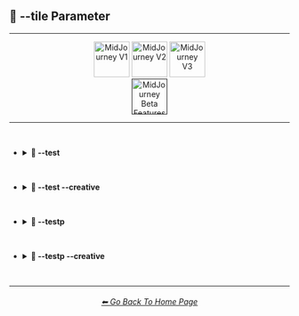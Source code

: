 <h2>🔲 --tile Parameter</h2>

<hr><!--------------->

<div align="center">

[<img src="https://github.com/willwulfken/MidJourney-Styles-and-Keywords-Reference/blob/main/Images/Repo_Parts/Buttons/version_button/button_version_MJV1_inactive.png?raw=true" alt="MidJourney V1" height="64" />](https://github.com/willwulfken/MidJourney-Styles-and-Keywords-Reference/blob/main/Pages/MJ_V1/Comparison_Pages/Tile_Parameter.md)
[<img src="https://github.com/willwulfken/MidJourney-Styles-and-Keywords-Reference/blob/main/Images/Repo_Parts/Buttons/version_button/button_version_MJV2_inactive.png?raw=true" alt="MidJourney V2" height="64" />](https://github.com/willwulfken/MidJourney-Styles-and-Keywords-Reference/blob/main/Pages/MJ_V2/Comparison_Pages/Tile_Parameter.md)
[<img src="https://github.com/willwulfken/MidJourney-Styles-and-Keywords-Reference/blob/main/Images/Repo_Parts/Buttons/version_button/button_version_MJV3_inactive.png?raw=true" alt="MidJourney V3" height="64" />](https://github.com/willwulfken/MidJourney-Styles-and-Keywords-Reference/blob/main/Pages/MJ_V3/Comparison_Pages/Parameters/Tile_Parameter.md)
<br>
[<img src="https://github.com/willwulfken/MidJourney-Styles-and-Keywords-Reference/blob/main/Images/Repo_Parts/Buttons/version_button//Midjourney_Beta_Features/button_version_midjourney_beta_features_active.png?raw=true" alt="MidJourney Beta Features" height="64" />]()

</div>

<hr>
<br>


- <details><summary><b>🧩 --test</summary></b><p><div align="center">

    <table>
        <tr align=center valign=middle>
            <th></th>
            <th>Without --tile</th>
            <th>With --tile</th>
            <th>Tiled 3x3 Grid</th>
        </tr>
        <tr align=center valign=middle>
            <td>Sphere</td>
            <td>
                <img src="https://github.com/willwulfken/MidJourney-Styles-and-Keywords-Reference/blob/main/Images/Midjourney_Beta_Features/test/Comparison_Pages/Tile_Parameter/Control_Images/Sphere_(2).png?raw=true" width="192" />
            </td>
            <td>
                <img src="https://github.com/willwulfken/MidJourney-Styles-and-Keywords-Reference/blob/main/Images/Midjourney_Beta_Features/test/Comparison_Pages/Tile_Parameter/Images/Sphere_(2).png?raw=true" width="192" />
            </td>
            <td>
                <img src="https://github.com/willwulfken/MidJourney-Styles-and-Keywords-Reference/blob/main/Images/Midjourney_Beta_Features/test/Comparison_Pages/Tile_Parameter/Tiled_Images/Sphere_(2).png?raw=true" width="192" />
            </td>
        </tr>
        <tr align=center valign=middle>
            <td>Fullerene</td>
            <td>
                <img src="https://github.com/willwulfken/MidJourney-Styles-and-Keywords-Reference/blob/main/Images/Midjourney_Beta_Features/test/Comparison_Pages/Tile_Parameter/Control_Images/Fullerene_(2).png?raw=true" width="192" />
            </td>
            <td>
                <img src="https://github.com/willwulfken/MidJourney-Styles-and-Keywords-Reference/blob/main/Images/Midjourney_Beta_Features/test/Comparison_Pages/Tile_Parameter/Images/Fullerene_(2).png?raw=true" width="192" />
            </td>
            <td>
                <img src="https://github.com/willwulfken/MidJourney-Styles-and-Keywords-Reference/blob/main/Images/Midjourney_Beta_Features/test/Comparison_Pages/Tile_Parameter/Tiled_Images/Fullerene_(2).png?raw=true" width="192" />
            </td>
        </tr>
        <tr align=center valign=middle>
            <td>Seashell</td>
            <td>
                <img src="https://github.com/willwulfken/MidJourney-Styles-and-Keywords-Reference/blob/main/Images/Midjourney_Beta_Features/test/Comparison_Pages/Tile_Parameter/Control_Images/Seashell_(2).png?raw=true" width="192" />
            </td>
            <td>
                <img src="https://github.com/willwulfken/MidJourney-Styles-and-Keywords-Reference/blob/main/Images/Midjourney_Beta_Features/test/Comparison_Pages/Tile_Parameter/Images/Seashell_(2).png?raw=true" width="192" />
            </td>
            <td>
                <img src="https://github.com/willwulfken/MidJourney-Styles-and-Keywords-Reference/blob/main/Images/Midjourney_Beta_Features/test/Comparison_Pages/Tile_Parameter/Tiled_Images/Seashell_(2).png?raw=true" width="192" />
            </td>
        </tr>
        <tr align=center valign=middle>
            <td>Orbeez</td>
            <td>
                <img src="https://github.com/willwulfken/MidJourney-Styles-and-Keywords-Reference/blob/main/Images/Midjourney_Beta_Features/test/Comparison_Pages/Tile_Parameter/Control_Images/Orbeez_(2).png?raw=true" width="192" />
            </td>
            <td>
                <img src="https://github.com/willwulfken/MidJourney-Styles-and-Keywords-Reference/blob/main/Images/Midjourney_Beta_Features/test/Comparison_Pages/Tile_Parameter/Images/Orbeez_(2).png?raw=true" width="192" />
            </td>
            <td>
                <img src="https://github.com/willwulfken/MidJourney-Styles-and-Keywords-Reference/blob/main/Images/Midjourney_Beta_Features/test/Comparison_Pages/Tile_Parameter/Tiled_Images/Orbeez_(2).png?raw=true" width="192" />
            </td>
        </tr>
        <tr align=center valign=middle>
            <td>Supernova</td>
            <td>
                <img src="https://github.com/willwulfken/MidJourney-Styles-and-Keywords-Reference/blob/main/Images/Midjourney_Beta_Features/test/Comparison_Pages/Tile_Parameter/Control_Images/Supernova_(2).png?raw=true" width="192" />
            </td>
            <td>
                <img src="https://github.com/willwulfken/MidJourney-Styles-and-Keywords-Reference/blob/main/Images/Midjourney_Beta_Features/test/Comparison_Pages/Tile_Parameter/Images/Supernova_(2).png?raw=true" width="192" />
            </td>
            <td>
                <img src="https://github.com/willwulfken/MidJourney-Styles-and-Keywords-Reference/blob/main/Images/Midjourney_Beta_Features/test/Comparison_Pages/Tile_Parameter/Tiled_Images/Supernova_(2).png?raw=true" width="192" />
            </td>
        </tr>
        <tr align=center valign=middle>
            <td>Deep Dream</td>
            <td>
                <img src="https://github.com/willwulfken/MidJourney-Styles-and-Keywords-Reference/blob/main/Images/Midjourney_Beta_Features/test/Comparison_Pages/Tile_Parameter/Control_Images/Deep_Dream_(2).png?raw=true" width="192" />
            </td>
            <td>
                <img src="https://github.com/willwulfken/MidJourney-Styles-and-Keywords-Reference/blob/main/Images/Midjourney_Beta_Features/test/Comparison_Pages/Tile_Parameter/Images/Deep_Dream_(2).png?raw=true" width="192" />
            </td>
            <td>
                <img src="https://github.com/willwulfken/MidJourney-Styles-and-Keywords-Reference/blob/main/Images/Midjourney_Beta_Features/test/Comparison_Pages/Tile_Parameter/Tiled_Images/Deep_Dream_(2).png?raw=true" width="192" />
            </td>
        </tr>
        <tr align=center valign=middle>
            <td>Carved Lacquer</td>
            <td>
                <img src="https://github.com/willwulfken/MidJourney-Styles-and-Keywords-Reference/blob/main/Images/Midjourney_Beta_Features/test/Comparison_Pages/Tile_Parameter/Control_Images/Carved_Lacquer_(2).png?raw=true" width="192" />
            </td>
            <td>
                <img src="https://github.com/willwulfken/MidJourney-Styles-and-Keywords-Reference/blob/main/Images/Midjourney_Beta_Features/test/Comparison_Pages/Tile_Parameter/Images/Carved_Lacquer_(2).png?raw=true" width="192" />
            </td>
            <td>
                <img src="https://github.com/willwulfken/MidJourney-Styles-and-Keywords-Reference/blob/main/Images/Midjourney_Beta_Features/test/Comparison_Pages/Tile_Parameter/Tiled_Images/Carved_Lacquer_(2).png?raw=true" width="192" />
            </td>
        </tr>
        <tr align=center valign=middle>
            <td>Marker Art</td>
            <td>
                <img src="https://github.com/willwulfken/MidJourney-Styles-and-Keywords-Reference/blob/main/Images/Midjourney_Beta_Features/test/Comparison_Pages/Tile_Parameter/Control_Images/Marker_Art_(2).png?raw=true" width="192" />
            </td>
            <td>
                <img src="https://github.com/willwulfken/MidJourney-Styles-and-Keywords-Reference/blob/main/Images/Midjourney_Beta_Features/test/Comparison_Pages/Tile_Parameter/Images/Marker_Art_(2).png?raw=true" width="192" />
            </td>
            <td>
                <img src="https://github.com/willwulfken/MidJourney-Styles-and-Keywords-Reference/blob/main/Images/Midjourney_Beta_Features/test/Comparison_Pages/Tile_Parameter/Tiled_Images/Marker_Art_(2).png?raw=true" width="192" />
            </td>
        </tr>
        <tr align=center valign=middle>
            <td>Lactarius-Indigo</td>
            <td>
                <img src="https://github.com/willwulfken/MidJourney-Styles-and-Keywords-Reference/blob/main/Images/Midjourney_Beta_Features/test/Comparison_Pages/Tile_Parameter/Control_Images/Lactarius-Indigo_(2).png?raw=true" width="192" />
            </td>
            <td>
                <img src="https://github.com/willwulfken/MidJourney-Styles-and-Keywords-Reference/blob/main/Images/Midjourney_Beta_Features/test/Comparison_Pages/Tile_Parameter/Images/Lactarius-Indigo_(2).png?raw=true" width="192" />
            </td>
            <td>
                <img src="https://github.com/willwulfken/MidJourney-Styles-and-Keywords-Reference/blob/main/Images/Midjourney_Beta_Features/test/Comparison_Pages/Tile_Parameter/Tiled_Images/Lactarius-Indigo_(2).png?raw=true" width="192" />
            </td>
        </tr>
        <tr align=center valign=middle>
            <td>Liquid Crystal</td>
            <td>
                <img src="https://github.com/willwulfken/MidJourney-Styles-and-Keywords-Reference/blob/main/Images/Midjourney_Beta_Features/test/Comparison_Pages/Tile_Parameter/Control_Images/Liquid_Crystal_(2).png?raw=true" width="192" />
            </td>
            <td>
                <img src="https://github.com/willwulfken/MidJourney-Styles-and-Keywords-Reference/blob/main/Images/Midjourney_Beta_Features/test/Comparison_Pages/Tile_Parameter/Images/Liquid_Crystal_(2).png?raw=true" width="192" />
            </td>
            <td>
                <img src="https://github.com/willwulfken/MidJourney-Styles-and-Keywords-Reference/blob/main/Images/Midjourney_Beta_Features/test/Comparison_Pages/Tile_Parameter/Tiled_Images/Liquid_Crystal_(2).png?raw=true" width="192" />
            </td>
        </tr>
        <tr align=center valign=middle>
            <td>Milky Quartz</td>
            <td>
                <img src="https://github.com/willwulfken/MidJourney-Styles-and-Keywords-Reference/blob/main/Images/Midjourney_Beta_Features/test/Comparison_Pages/Tile_Parameter/Control_Images/Milky_Quartz_(2).png?raw=true" width="192" />
            </td>
            <td>
                <img src="https://github.com/willwulfken/MidJourney-Styles-and-Keywords-Reference/blob/main/Images/Midjourney_Beta_Features/test/Comparison_Pages/Tile_Parameter/Images/Milky_Quartz_(2).png?raw=true" width="192" />
            </td>
            <td>
                <img src="https://github.com/willwulfken/MidJourney-Styles-and-Keywords-Reference/blob/main/Images/Midjourney_Beta_Features/test/Comparison_Pages/Tile_Parameter/Tiled_Images/Milky_Quartz_(2).png?raw=true" width="192" />
            </td>
        </tr>
        <tr align=center valign=middle>
            <td>Glow-In-The-Dark</td>
            <td>
                <img src="https://github.com/willwulfken/MidJourney-Styles-and-Keywords-Reference/blob/main/Images/Midjourney_Beta_Features/test/Comparison_Pages/Tile_Parameter/Control_Images/Glow-In-The-Dark_(2).png?raw=true" width="192" />
            </td>
            <td>
                <img src="https://github.com/willwulfken/MidJourney-Styles-and-Keywords-Reference/blob/main/Images/Midjourney_Beta_Features/test/Comparison_Pages/Tile_Parameter/Images/Glow-In-The-Dark_(2).png?raw=true" width="192" />
            </td>
            <td>
                <img src="https://github.com/willwulfken/MidJourney-Styles-and-Keywords-Reference/blob/main/Images/Midjourney_Beta_Features/test/Comparison_Pages/Tile_Parameter/Tiled_Images/Glow-In-The-Dark_(2).png?raw=true" width="192" />
            </td>
        </tr>
        <tr align=center valign=middle>
            <td>Clouds</td>
            <td>
                <img src="https://github.com/willwulfken/MidJourney-Styles-and-Keywords-Reference/blob/main/Images/Midjourney_Beta_Features/test/Comparison_Pages/Tile_Parameter/Control_Images/Clouds_(2).png?raw=true" width="192" />
            </td>
            <td>
                <img src="https://github.com/willwulfken/MidJourney-Styles-and-Keywords-Reference/blob/main/Images/Midjourney_Beta_Features/test/Comparison_Pages/Tile_Parameter/Images/Clouds_(2).png?raw=true" width="192" />
            </td>
            <td>
                <img src="https://github.com/willwulfken/MidJourney-Styles-and-Keywords-Reference/blob/main/Images/Midjourney_Beta_Features/test/Comparison_Pages/Tile_Parameter/Tiled_Images/Clouds_(2).png?raw=true" width="192" />
            </td>
        </tr>
        <tr align=center valign=middle>
            <td>Hexagonal</td>
            <td>
                <img src="https://github.com/willwulfken/MidJourney-Styles-and-Keywords-Reference/blob/main/Images/Midjourney_Beta_Features/test/Comparison_Pages/Tile_Parameter/Control_Images/Hexagonal_(2).png?raw=true" width="192" />
            </td>
            <td>
                <img src="https://github.com/willwulfken/MidJourney-Styles-and-Keywords-Reference/blob/main/Images/Midjourney_Beta_Features/test/Comparison_Pages/Tile_Parameter/Images/Hexagonal_(2).png?raw=true" width="192" />
            </td>
            <td>
                <img src="https://github.com/willwulfken/MidJourney-Styles-and-Keywords-Reference/blob/main/Images/Midjourney_Beta_Features/test/Comparison_Pages/Tile_Parameter/Tiled_Images/Hexagonal_(2).png?raw=true" width="192" />
            </td>
        </tr>
        <tr align=center valign=middle>
            <td>CGA</td>
            <td>
                <img src="https://github.com/willwulfken/MidJourney-Styles-and-Keywords-Reference/blob/main/Images/Midjourney_Beta_Features/test/Comparison_Pages/Tile_Parameter/Control_Images/CGA_(2).png?raw=true" width="192" />
            </td>
            <td>
                <img src="https://github.com/willwulfken/MidJourney-Styles-and-Keywords-Reference/blob/main/Images/Midjourney_Beta_Features/test/Comparison_Pages/Tile_Parameter/Images/CGA_(2).png?raw=true" width="192" />
            </td>
            <td>
                <img src="https://github.com/willwulfken/MidJourney-Styles-and-Keywords-Reference/blob/main/Images/Midjourney_Beta_Features/test/Comparison_Pages/Tile_Parameter/Tiled_Images/CGA_(2).png?raw=true" width="192" />
            </td>
        </tr>
        <tr align=center valign=middle>
            <td>2-Dimensional</td>
            <td>
                <img src="https://github.com/willwulfken/MidJourney-Styles-and-Keywords-Reference/blob/main/Images/Midjourney_Beta_Features/test/Comparison_Pages/Tile_Parameter/Control_Images/2-Dimensional_(2).png?raw=true" width="192" />
            </td>
            <td>
                <img src="https://github.com/willwulfken/MidJourney-Styles-and-Keywords-Reference/blob/main/Images/Midjourney_Beta_Features/test/Comparison_Pages/Tile_Parameter/Images/2-Dimensional_(2).png?raw=true" width="192" />
            </td>
            <td>
                <img src="https://github.com/willwulfken/MidJourney-Styles-and-Keywords-Reference/blob/main/Images/Midjourney_Beta_Features/test/Comparison_Pages/Tile_Parameter/Tiled_Images/2-Dimensional_(2).png?raw=true" width="192" />
            </td>
        </tr>
        <tr align=center valign=middle>
            <td>Plasma Globe</td>
            <td>
                <img src="https://github.com/willwulfken/MidJourney-Styles-and-Keywords-Reference/blob/main/Images/Midjourney_Beta_Features/test/Comparison_Pages/Tile_Parameter/Control_Images/Plasma_Globe_(2).png?raw=true" width="192" />
            </td>
            <td>
                <img src="https://github.com/willwulfken/MidJourney-Styles-and-Keywords-Reference/blob/main/Images/Midjourney_Beta_Features/test/Comparison_Pages/Tile_Parameter/Images/Plasma_Globe_(2).png?raw=true" width="192" />
            </td>
            <td>
                <img src="https://github.com/willwulfken/MidJourney-Styles-and-Keywords-Reference/blob/main/Images/Midjourney_Beta_Features/test/Comparison_Pages/Tile_Parameter/Tiled_Images/Plasma_Globe_(2).png?raw=true" width="192" />
            </td>
        </tr>
        <tr align=center valign=middle>
            <td>Chromatic Aberration</td>
            <td>
                <img src="https://github.com/willwulfken/MidJourney-Styles-and-Keywords-Reference/blob/main/Images/Midjourney_Beta_Features/test/Comparison_Pages/Tile_Parameter/Control_Images/Chromatic_Aberration_(2).png?raw=true" width="192" />
            </td>
            <td>
                <img src="https://github.com/willwulfken/MidJourney-Styles-and-Keywords-Reference/blob/main/Images/Midjourney_Beta_Features/test/Comparison_Pages/Tile_Parameter/Images/Chromatic_Aberration_(2).png?raw=true" width="192" />
            </td>
            <td>
                <img src="https://github.com/willwulfken/MidJourney-Styles-and-Keywords-Reference/blob/main/Images/Midjourney_Beta_Features/test/Comparison_Pages/Tile_Parameter/Tiled_Images/Chromatic_Aberration_(2).png?raw=true" width="192" />
            </td>
        </tr>
    </table>

</div></p></details>


<br>


- <details><summary><b>🧩 --test --creative</summary></b><p><div align="center">

    <table>
        <tr align=center valign=middle>
            <th></th>
            <th>Without --tile</th>
            <th>With --tile</th>
            <th>Tiled 3x3 Grid</th>
        </tr>
        <tr align=center valign=middle>
            <td>Sphere</td>
            <td>
                <img src="https://github.com/willwulfken/MidJourney-Styles-and-Keywords-Reference/blob/main/Images/Midjourney_Beta_Features/test_creative/Comparison_Pages/Tile_Parameter/Control_Images/Sphere_(2).png?raw=true" width="192" />
            </td>
            <td>
                <img src="https://github.com/willwulfken/MidJourney-Styles-and-Keywords-Reference/blob/main/Images/Midjourney_Beta_Features/test_creative/Comparison_Pages/Tile_Parameter/Images/Sphere_(2).png?raw=true" width="192" />
            </td>
            <td>
                <img src="https://github.com/willwulfken/MidJourney-Styles-and-Keywords-Reference/blob/main/Images/Midjourney_Beta_Features/test_creative/Comparison_Pages/Tile_Parameter/Tiled_Images/Sphere_(2).png?raw=true" width="192" />
            </td>
        </tr>
        <tr align=center valign=middle>
            <td>Fullerene</td>
            <td>
                <img src="https://github.com/willwulfken/MidJourney-Styles-and-Keywords-Reference/blob/main/Images/Midjourney_Beta_Features/test_creative/Comparison_Pages/Tile_Parameter/Control_Images/Fullerene_(2).png?raw=true" width="192" />
            </td>
            <td>
                <img src="https://github.com/willwulfken/MidJourney-Styles-and-Keywords-Reference/blob/main/Images/Midjourney_Beta_Features/test_creative/Comparison_Pages/Tile_Parameter/Images/Fullerene_(2).png?raw=true" width="192" />
            </td>
            <td>
                <img src="https://github.com/willwulfken/MidJourney-Styles-and-Keywords-Reference/blob/main/Images/Midjourney_Beta_Features/test_creative/Comparison_Pages/Tile_Parameter/Tiled_Images/Fullerene_(2).png?raw=true" width="192" />
            </td>
        </tr>
        <tr align=center valign=middle>
            <td>Seashell</td>
            <td>
                <img src="https://github.com/willwulfken/MidJourney-Styles-and-Keywords-Reference/blob/main/Images/Midjourney_Beta_Features/test_creative/Comparison_Pages/Tile_Parameter/Control_Images/Seashell_(2).png?raw=true" width="192" />
            </td>
            <td>
                <img src="https://github.com/willwulfken/MidJourney-Styles-and-Keywords-Reference/blob/main/Images/Midjourney_Beta_Features/test_creative/Comparison_Pages/Tile_Parameter/Images/Seashell_(2).png?raw=true" width="192" />
            </td>
            <td>
                <img src="https://github.com/willwulfken/MidJourney-Styles-and-Keywords-Reference/blob/main/Images/Midjourney_Beta_Features/test_creative/Comparison_Pages/Tile_Parameter/Tiled_Images/Seashell_(2).png?raw=true" width="192" />
            </td>
        </tr>
        <tr align=center valign=middle>
            <td>Orbeez</td>
            <td>
                <img src="https://github.com/willwulfken/MidJourney-Styles-and-Keywords-Reference/blob/main/Images/Midjourney_Beta_Features/test_creative/Comparison_Pages/Tile_Parameter/Control_Images/Orbeez_(2).png?raw=true" width="192" />
            </td>
            <td>
                <img src="https://github.com/willwulfken/MidJourney-Styles-and-Keywords-Reference/blob/main/Images/Midjourney_Beta_Features/test_creative/Comparison_Pages/Tile_Parameter/Images/Orbeez_(2).png?raw=true" width="192" />
            </td>
            <td>
                <img src="https://github.com/willwulfken/MidJourney-Styles-and-Keywords-Reference/blob/main/Images/Midjourney_Beta_Features/test_creative/Comparison_Pages/Tile_Parameter/Tiled_Images/Orbeez_(2).png?raw=true" width="192" />
            </td>
        </tr>
        <tr align=center valign=middle>
            <td>Supernova</td>
            <td>
                <img src="https://github.com/willwulfken/MidJourney-Styles-and-Keywords-Reference/blob/main/Images/Midjourney_Beta_Features/test_creative/Comparison_Pages/Tile_Parameter/Control_Images/Supernova_(2).png?raw=true" width="192" />
            </td>
            <td>
                <img src="https://github.com/willwulfken/MidJourney-Styles-and-Keywords-Reference/blob/main/Images/Midjourney_Beta_Features/test_creative/Comparison_Pages/Tile_Parameter/Images/Supernova_(2).png?raw=true" width="192" />
            </td>
            <td>
                <img src="https://github.com/willwulfken/MidJourney-Styles-and-Keywords-Reference/blob/main/Images/Midjourney_Beta_Features/test_creative/Comparison_Pages/Tile_Parameter/Tiled_Images/Supernova_(2).png?raw=true" width="192" />
            </td>
        </tr>
        <tr align=center valign=middle>
            <td>Deep Dream</td>
            <td>
                <img src="https://github.com/willwulfken/MidJourney-Styles-and-Keywords-Reference/blob/main/Images/Midjourney_Beta_Features/test_creative/Comparison_Pages/Tile_Parameter/Control_Images/Deep_Dream_(2).png?raw=true" width="192" />
            </td>
            <td>
                <img src="https://github.com/willwulfken/MidJourney-Styles-and-Keywords-Reference/blob/main/Images/Midjourney_Beta_Features/test_creative/Comparison_Pages/Tile_Parameter/Images/Deep_Dream_(2).png?raw=true" width="192" />
            </td>
            <td>
                <img src="https://github.com/willwulfken/MidJourney-Styles-and-Keywords-Reference/blob/main/Images/Midjourney_Beta_Features/test_creative/Comparison_Pages/Tile_Parameter/Tiled_Images/Deep_Dream_(2).png?raw=true" width="192" />
            </td>
        </tr>
        <tr align=center valign=middle>
            <td>Carved Lacquer</td>
            <td>
                <img src="https://github.com/willwulfken/MidJourney-Styles-and-Keywords-Reference/blob/main/Images/Midjourney_Beta_Features/test_creative/Comparison_Pages/Tile_Parameter/Control_Images/Carved_Lacquer_(2).png?raw=true" width="192" />
            </td>
            <td>
                <img src="https://github.com/willwulfken/MidJourney-Styles-and-Keywords-Reference/blob/main/Images/Midjourney_Beta_Features/test_creative/Comparison_Pages/Tile_Parameter/Images/Carved_Lacquer_(2).png?raw=true" width="192" />
            </td>
            <td>
                <img src="https://github.com/willwulfken/MidJourney-Styles-and-Keywords-Reference/blob/main/Images/Midjourney_Beta_Features/test_creative/Comparison_Pages/Tile_Parameter/Tiled_Images/Carved_Lacquer_(2).png?raw=true" width="192" />
            </td>
        </tr>
        <tr align=center valign=middle>
            <td>Marker Art</td>
            <td>
                <img src="https://github.com/willwulfken/MidJourney-Styles-and-Keywords-Reference/blob/main/Images/Midjourney_Beta_Features/test_creative/Comparison_Pages/Tile_Parameter/Control_Images/Marker_Art_(2).png?raw=true" width="192" />
            </td>
            <td>
                <img src="https://github.com/willwulfken/MidJourney-Styles-and-Keywords-Reference/blob/main/Images/Midjourney_Beta_Features/test_creative/Comparison_Pages/Tile_Parameter/Images/Marker_Art_(2).png?raw=true" width="192" />
            </td>
            <td>
                <img src="https://github.com/willwulfken/MidJourney-Styles-and-Keywords-Reference/blob/main/Images/Midjourney_Beta_Features/test_creative/Comparison_Pages/Tile_Parameter/Tiled_Images/Marker_Art_(2).png?raw=true" width="192" />
            </td>
        </tr>
        <tr align=center valign=middle>
            <td>Lactarius-Indigo</td>
            <td>
                <img src="https://github.com/willwulfken/MidJourney-Styles-and-Keywords-Reference/blob/main/Images/Midjourney_Beta_Features/test_creative/Comparison_Pages/Tile_Parameter/Control_Images/Lactarius-Indigo_(2).png?raw=true" width="192" />
            </td>
            <td>
                <img src="https://github.com/willwulfken/MidJourney-Styles-and-Keywords-Reference/blob/main/Images/Midjourney_Beta_Features/test_creative/Comparison_Pages/Tile_Parameter/Images/Lactarius-Indigo_(2).png?raw=true" width="192" />
            </td>
            <td>
                <img src="https://github.com/willwulfken/MidJourney-Styles-and-Keywords-Reference/blob/main/Images/Midjourney_Beta_Features/test_creative/Comparison_Pages/Tile_Parameter/Tiled_Images/Lactarius-Indigo_(2).png?raw=true" width="192" />
            </td>
        </tr>
        <tr align=center valign=middle>
            <td>Liquid Crystal</td>
            <td>
                <img src="https://github.com/willwulfken/MidJourney-Styles-and-Keywords-Reference/blob/main/Images/Midjourney_Beta_Features/test_creative/Comparison_Pages/Tile_Parameter/Control_Images/Liquid_Crystal_(2).png?raw=true" width="192" />
            </td>
            <td>
                <img src="https://github.com/willwulfken/MidJourney-Styles-and-Keywords-Reference/blob/main/Images/Midjourney_Beta_Features/test_creative/Comparison_Pages/Tile_Parameter/Images/Liquid_Crystal_(2).png?raw=true" width="192" />
            </td>
            <td>
                <img src="https://github.com/willwulfken/MidJourney-Styles-and-Keywords-Reference/blob/main/Images/Midjourney_Beta_Features/test_creative/Comparison_Pages/Tile_Parameter/Tiled_Images/Liquid_Crystal_(2).png?raw=true" width="192" />
            </td>
        </tr>
        <tr align=center valign=middle>
            <td>Milky Quartz</td>
            <td>
                <img src="https://github.com/willwulfken/MidJourney-Styles-and-Keywords-Reference/blob/main/Images/Midjourney_Beta_Features/test_creative/Comparison_Pages/Tile_Parameter/Control_Images/Milky_Quartz_(2).png?raw=true" width="192" />
            </td>
            <td>
                <img src="https://github.com/willwulfken/MidJourney-Styles-and-Keywords-Reference/blob/main/Images/Midjourney_Beta_Features/test_creative/Comparison_Pages/Tile_Parameter/Images/Milky_Quartz_(2).png?raw=true" width="192" />
            </td>
            <td>
                <img src="https://github.com/willwulfken/MidJourney-Styles-and-Keywords-Reference/blob/main/Images/Midjourney_Beta_Features/test_creative/Comparison_Pages/Tile_Parameter/Tiled_Images/Milky_Quartz_(2).png?raw=true" width="192" />
            </td>
        </tr>
        <tr align=center valign=middle>
            <td>Glow-In-The-Dark</td>
            <td>
                <img src="https://github.com/willwulfken/MidJourney-Styles-and-Keywords-Reference/blob/main/Images/Midjourney_Beta_Features/test_creative/Comparison_Pages/Tile_Parameter/Control_Images/Glow-In-The-Dark_(2).png?raw=true" width="192" />
            </td>
            <td>
                <img src="https://github.com/willwulfken/MidJourney-Styles-and-Keywords-Reference/blob/main/Images/Midjourney_Beta_Features/test_creative/Comparison_Pages/Tile_Parameter/Images/Glow-In-The-Dark_(2).png?raw=true" width="192" />
            </td>
            <td>
                <img src="https://github.com/willwulfken/MidJourney-Styles-and-Keywords-Reference/blob/main/Images/Midjourney_Beta_Features/test_creative/Comparison_Pages/Tile_Parameter/Tiled_Images/Glow-In-The-Dark_(2).png?raw=true" width="192" />
            </td>
        </tr>
        <tr align=center valign=middle>
            <td>Clouds</td>
            <td>
                <img src="https://github.com/willwulfken/MidJourney-Styles-and-Keywords-Reference/blob/main/Images/Midjourney_Beta_Features/test_creative/Comparison_Pages/Tile_Parameter/Control_Images/Clouds_(2).png?raw=true" width="192" />
            </td>
            <td>
                <img src="https://github.com/willwulfken/MidJourney-Styles-and-Keywords-Reference/blob/main/Images/Midjourney_Beta_Features/test_creative/Comparison_Pages/Tile_Parameter/Images/Clouds_(2).png?raw=true" width="192" />
            </td>
            <td>
                <img src="https://github.com/willwulfken/MidJourney-Styles-and-Keywords-Reference/blob/main/Images/Midjourney_Beta_Features/test_creative/Comparison_Pages/Tile_Parameter/Tiled_Images/Clouds_(2).png?raw=true" width="192" />
            </td>
        </tr>
        <tr align=center valign=middle>
            <td>Hexagonal</td>
            <td>
                <img src="https://github.com/willwulfken/MidJourney-Styles-and-Keywords-Reference/blob/main/Images/Midjourney_Beta_Features/test_creative/Comparison_Pages/Tile_Parameter/Control_Images/Hexagonal_(2).png?raw=true" width="192" />
            </td>
            <td>
                <img src="https://github.com/willwulfken/MidJourney-Styles-and-Keywords-Reference/blob/main/Images/Midjourney_Beta_Features/test_creative/Comparison_Pages/Tile_Parameter/Images/Hexagonal_(2).png?raw=true" width="192" />
            </td>
            <td>
                <img src="https://github.com/willwulfken/MidJourney-Styles-and-Keywords-Reference/blob/main/Images/Midjourney_Beta_Features/test_creative/Comparison_Pages/Tile_Parameter/Tiled_Images/Hexagonal_(2).png?raw=true" width="192" />
            </td>
        </tr>
        <tr align=center valign=middle>
            <td>CGA</td>
            <td>
                <img src="https://github.com/willwulfken/MidJourney-Styles-and-Keywords-Reference/blob/main/Images/Midjourney_Beta_Features/test_creative/Comparison_Pages/Tile_Parameter/Control_Images/CGA_(2).png?raw=true" width="192" />
            </td>
            <td>
                <img src="https://github.com/willwulfken/MidJourney-Styles-and-Keywords-Reference/blob/main/Images/Midjourney_Beta_Features/test_creative/Comparison_Pages/Tile_Parameter/Images/CGA_(2).png?raw=true" width="192" />
            </td>
            <td>
                <img src="https://github.com/willwulfken/MidJourney-Styles-and-Keywords-Reference/blob/main/Images/Midjourney_Beta_Features/test_creative/Comparison_Pages/Tile_Parameter/Tiled_Images/CGA_(2).png?raw=true" width="192" />
            </td>
        </tr>
        <tr align=center valign=middle>
            <td>2-Dimensional</td>
            <td>
                <img src="https://github.com/willwulfken/MidJourney-Styles-and-Keywords-Reference/blob/main/Images/Midjourney_Beta_Features/test_creative/Comparison_Pages/Tile_Parameter/Control_Images/2-Dimensional_(2).png?raw=true" width="192" />
            </td>
            <td>
                <img src="https://github.com/willwulfken/MidJourney-Styles-and-Keywords-Reference/blob/main/Images/Midjourney_Beta_Features/test_creative/Comparison_Pages/Tile_Parameter/Images/2-Dimensional_(2).png?raw=true" width="192" />
            </td>
            <td>
                <img src="https://github.com/willwulfken/MidJourney-Styles-and-Keywords-Reference/blob/main/Images/Midjourney_Beta_Features/test_creative/Comparison_Pages/Tile_Parameter/Tiled_Images/2-Dimensional_(2).png?raw=true" width="192" />
            </td>
        </tr>
        <tr align=center valign=middle>
            <td>Plasma Globe</td>
            <td>
                <img src="https://github.com/willwulfken/MidJourney-Styles-and-Keywords-Reference/blob/main/Images/Midjourney_Beta_Features/test_creative/Comparison_Pages/Tile_Parameter/Control_Images/Plasma_Globe_(2).png?raw=true" width="192" />
            </td>
            <td>
                <img src="https://github.com/willwulfken/MidJourney-Styles-and-Keywords-Reference/blob/main/Images/Midjourney_Beta_Features/test_creative/Comparison_Pages/Tile_Parameter/Images/Plasma_Globe_(2).png?raw=true" width="192" />
            </td>
            <td>
                <img src="https://github.com/willwulfken/MidJourney-Styles-and-Keywords-Reference/blob/main/Images/Midjourney_Beta_Features/test_creative/Comparison_Pages/Tile_Parameter/Tiled_Images/Plasma_Globe_(2).png?raw=true" width="192" />
            </td>
        </tr>
        <tr align=center valign=middle>
            <td>Chromatic Aberration</td>
            <td>
                <img src="https://github.com/willwulfken/MidJourney-Styles-and-Keywords-Reference/blob/main/Images/Midjourney_Beta_Features/test_creative/Comparison_Pages/Tile_Parameter/Control_Images/Chromatic_Aberration_(2).png?raw=true" width="192" />
            </td>
            <td>
                <img src="https://github.com/willwulfken/MidJourney-Styles-and-Keywords-Reference/blob/main/Images/Midjourney_Beta_Features/test_creative/Comparison_Pages/Tile_Parameter/Images/Chromatic_Aberration_(2).png?raw=true" width="192" />
            </td>
            <td>
                <img src="https://github.com/willwulfken/MidJourney-Styles-and-Keywords-Reference/blob/main/Images/Midjourney_Beta_Features/test_creative/Comparison_Pages/Tile_Parameter/Tiled_Images/Chromatic_Aberration_(2).png?raw=true" width="192" />
            </td>
        </tr>
    </table>

</div></p></details>


<br>


- <details><summary><b>🧩 --testp</summary></b><p><div align="center">

    <table>
        <tr align=center valign=middle>
            <th></th>
            <th>Without --tile</th>
            <th>With --tile</th>
            <th>Tiled 3x3 Grid</th>
        </tr>
        <tr align=center valign=middle>
            <td>Sphere</td>
            <td>
                <img src="https://github.com/willwulfken/MidJourney-Styles-and-Keywords-Reference/blob/main/Images/Midjourney_Beta_Features/testp/Comparison_Pages/Tile_Parameter/Control_Images/Sphere_(2).png?raw=true" width="192" />
            </td>
            <td>
                <img src="https://github.com/willwulfken/MidJourney-Styles-and-Keywords-Reference/blob/main/Images/Midjourney_Beta_Features/testp/Comparison_Pages/Tile_Parameter/Images/Sphere_(2).png?raw=true" width="192" />
            </td>
            <td>
                <img src="https://github.com/willwulfken/MidJourney-Styles-and-Keywords-Reference/blob/main/Images/Midjourney_Beta_Features/testp/Comparison_Pages/Tile_Parameter/Tiled_Images/Sphere_(2).png?raw=true" width="192" />
            </td>
        </tr>
        <tr align=center valign=middle>
            <td>Fullerene</td>
            <td>
                <img src="https://github.com/willwulfken/MidJourney-Styles-and-Keywords-Reference/blob/main/Images/Midjourney_Beta_Features/testp/Comparison_Pages/Tile_Parameter/Control_Images/Fullerene_(2).png?raw=true" width="192" />
            </td>
            <td>
                <img src="https://github.com/willwulfken/MidJourney-Styles-and-Keywords-Reference/blob/main/Images/Midjourney_Beta_Features/testp/Comparison_Pages/Tile_Parameter/Images/Fullerene_(2).png?raw=true" width="192" />
            </td>
            <td>
                <img src="https://github.com/willwulfken/MidJourney-Styles-and-Keywords-Reference/blob/main/Images/Midjourney_Beta_Features/testp/Comparison_Pages/Tile_Parameter/Tiled_Images/Fullerene_(2).png?raw=true" width="192" />
            </td>
        </tr>
        <tr align=center valign=middle>
            <td>Seashell</td>
            <td>
                <img src="https://github.com/willwulfken/MidJourney-Styles-and-Keywords-Reference/blob/main/Images/Midjourney_Beta_Features/testp/Comparison_Pages/Tile_Parameter/Control_Images/Seashell_(2).png?raw=true" width="192" />
            </td>
            <td>
                <img src="https://github.com/willwulfken/MidJourney-Styles-and-Keywords-Reference/blob/main/Images/Midjourney_Beta_Features/testp/Comparison_Pages/Tile_Parameter/Images/Seashell_(2).png?raw=true" width="192" />
            </td>
            <td>
                <img src="https://github.com/willwulfken/MidJourney-Styles-and-Keywords-Reference/blob/main/Images/Midjourney_Beta_Features/testp/Comparison_Pages/Tile_Parameter/Tiled_Images/Seashell_(2).png?raw=true" width="192" />
            </td>
        </tr>
        <tr align=center valign=middle>
            <td>Orbeez</td>
            <td>
                <img src="https://github.com/willwulfken/MidJourney-Styles-and-Keywords-Reference/blob/main/Images/Midjourney_Beta_Features/testp/Comparison_Pages/Tile_Parameter/Control_Images/Orbeez_(2).png?raw=true" width="192" />
            </td>
            <td>
                <img src="https://github.com/willwulfken/MidJourney-Styles-and-Keywords-Reference/blob/main/Images/Midjourney_Beta_Features/testp/Comparison_Pages/Tile_Parameter/Images/Orbeez_(2).png?raw=true" width="192" />
            </td>
            <td>
                <img src="https://github.com/willwulfken/MidJourney-Styles-and-Keywords-Reference/blob/main/Images/Midjourney_Beta_Features/testp/Comparison_Pages/Tile_Parameter/Tiled_Images/Orbeez_(2).png?raw=true" width="192" />
            </td>
        </tr>
        <tr align=center valign=middle>
            <td>Supernova</td>
            <td>
                <img src="https://github.com/willwulfken/MidJourney-Styles-and-Keywords-Reference/blob/main/Images/Midjourney_Beta_Features/testp/Comparison_Pages/Tile_Parameter/Control_Images/Supernova_(2).png?raw=true" width="192" />
            </td>
            <td>
                <img src="https://github.com/willwulfken/MidJourney-Styles-and-Keywords-Reference/blob/main/Images/Midjourney_Beta_Features/testp/Comparison_Pages/Tile_Parameter/Images/Supernova_(2).png?raw=true" width="192" />
            </td>
            <td>
                <img src="https://github.com/willwulfken/MidJourney-Styles-and-Keywords-Reference/blob/main/Images/Midjourney_Beta_Features/testp/Comparison_Pages/Tile_Parameter/Tiled_Images/Supernova_(2).png?raw=true" width="192" />
            </td>
        </tr>
        <tr align=center valign=middle>
            <td>Deep Dream</td>
            <td>
                <img src="https://github.com/willwulfken/MidJourney-Styles-and-Keywords-Reference/blob/main/Images/Midjourney_Beta_Features/testp/Comparison_Pages/Tile_Parameter/Control_Images/Deep_Dream_(2).png?raw=true" width="192" />
            </td>
            <td>
                <img src="https://github.com/willwulfken/MidJourney-Styles-and-Keywords-Reference/blob/main/Images/Midjourney_Beta_Features/testp/Comparison_Pages/Tile_Parameter/Images/Deep_Dream_(2).png?raw=true" width="192" />
            </td>
            <td>
                <img src="https://github.com/willwulfken/MidJourney-Styles-and-Keywords-Reference/blob/main/Images/Midjourney_Beta_Features/testp/Comparison_Pages/Tile_Parameter/Tiled_Images/Deep_Dream_(2).png?raw=true" width="192" />
            </td>
        </tr>
        <tr align=center valign=middle>
            <td>Carved Lacquer</td>
            <td>
                <img src="https://github.com/willwulfken/MidJourney-Styles-and-Keywords-Reference/blob/main/Images/Midjourney_Beta_Features/testp/Comparison_Pages/Tile_Parameter/Control_Images/Carved_Lacquer_(2).png?raw=true" width="192" />
            </td>
            <td>
                <img src="https://github.com/willwulfken/MidJourney-Styles-and-Keywords-Reference/blob/main/Images/Midjourney_Beta_Features/testp/Comparison_Pages/Tile_Parameter/Images/Carved_Lacquer_(2).png?raw=true" width="192" />
            </td>
            <td>
                <img src="https://github.com/willwulfken/MidJourney-Styles-and-Keywords-Reference/blob/main/Images/Midjourney_Beta_Features/testp/Comparison_Pages/Tile_Parameter/Tiled_Images/Carved_Lacquer_(2).png?raw=true" width="192" />
            </td>
        </tr>
        <tr align=center valign=middle>
            <td>Marker Art</td>
            <td>
                <img src="https://github.com/willwulfken/MidJourney-Styles-and-Keywords-Reference/blob/main/Images/Midjourney_Beta_Features/testp/Comparison_Pages/Tile_Parameter/Control_Images/Marker_Art_(2).png?raw=true" width="192" />
            </td>
            <td>
                <img src="https://github.com/willwulfken/MidJourney-Styles-and-Keywords-Reference/blob/main/Images/Midjourney_Beta_Features/testp/Comparison_Pages/Tile_Parameter/Images/Marker_Art_(2).png?raw=true" width="192" />
            </td>
            <td>
                <img src="https://github.com/willwulfken/MidJourney-Styles-and-Keywords-Reference/blob/main/Images/Midjourney_Beta_Features/testp/Comparison_Pages/Tile_Parameter/Tiled_Images/Marker_Art_(2).png?raw=true" width="192" />
            </td>
        </tr>
        <tr align=center valign=middle>
            <td>Lactarius-Indigo</td>
            <td>
                <img src="https://github.com/willwulfken/MidJourney-Styles-and-Keywords-Reference/blob/main/Images/Midjourney_Beta_Features/testp/Comparison_Pages/Tile_Parameter/Control_Images/Lactarius-Indigo_(2).png?raw=true" width="192" />
            </td>
            <td>
                <img src="https://github.com/willwulfken/MidJourney-Styles-and-Keywords-Reference/blob/main/Images/Midjourney_Beta_Features/testp/Comparison_Pages/Tile_Parameter/Images/Lactarius-Indigo_(2).png?raw=true" width="192" />
            </td>
            <td>
                <img src="https://github.com/willwulfken/MidJourney-Styles-and-Keywords-Reference/blob/main/Images/Midjourney_Beta_Features/testp/Comparison_Pages/Tile_Parameter/Tiled_Images/Lactarius-Indigo_(2).png?raw=true" width="192" />
            </td>
        </tr>
        <tr align=center valign=middle>
            <td>Liquid Crystal</td>
            <td>
                <img src="https://github.com/willwulfken/MidJourney-Styles-and-Keywords-Reference/blob/main/Images/Midjourney_Beta_Features/testp/Comparison_Pages/Tile_Parameter/Control_Images/Liquid_Crystal_(2).png?raw=true" width="192" />
            </td>
            <td>
                <img src="https://github.com/willwulfken/MidJourney-Styles-and-Keywords-Reference/blob/main/Images/Midjourney_Beta_Features/testp/Comparison_Pages/Tile_Parameter/Images/Liquid_Crystal_(2).png?raw=true" width="192" />
            </td>
            <td>
                <img src="https://github.com/willwulfken/MidJourney-Styles-and-Keywords-Reference/blob/main/Images/Midjourney_Beta_Features/testp/Comparison_Pages/Tile_Parameter/Tiled_Images/Liquid_Crystal_(2).png?raw=true" width="192" />
            </td>
        </tr>
        <tr align=center valign=middle>
            <td>Milky Quartz</td>
            <td>
                <img src="https://github.com/willwulfken/MidJourney-Styles-and-Keywords-Reference/blob/main/Images/Midjourney_Beta_Features/testp/Comparison_Pages/Tile_Parameter/Control_Images/Milky_Quartz_(2).png?raw=true" width="192" />
            </td>
            <td>
                <img src="https://github.com/willwulfken/MidJourney-Styles-and-Keywords-Reference/blob/main/Images/Midjourney_Beta_Features/testp/Comparison_Pages/Tile_Parameter/Images/Milky_Quartz_(2).png?raw=true" width="192" />
            </td>
            <td>
                <img src="https://github.com/willwulfken/MidJourney-Styles-and-Keywords-Reference/blob/main/Images/Midjourney_Beta_Features/testp/Comparison_Pages/Tile_Parameter/Tiled_Images/Milky_Quartz_(2).png?raw=true" width="192" />
            </td>
        </tr>
        <tr align=center valign=middle>
            <td>Glow-In-The-Dark</td>
            <td>
                <img src="https://github.com/willwulfken/MidJourney-Styles-and-Keywords-Reference/blob/main/Images/Midjourney_Beta_Features/testp/Comparison_Pages/Tile_Parameter/Control_Images/Glow-In-The-Dark_(2).png?raw=true" width="192" />
            </td>
            <td>
                <img src="https://github.com/willwulfken/MidJourney-Styles-and-Keywords-Reference/blob/main/Images/Midjourney_Beta_Features/testp/Comparison_Pages/Tile_Parameter/Images/Glow-In-The-Dark_(2).png?raw=true" width="192" />
            </td>
            <td>
                <img src="https://github.com/willwulfken/MidJourney-Styles-and-Keywords-Reference/blob/main/Images/Midjourney_Beta_Features/testp/Comparison_Pages/Tile_Parameter/Tiled_Images/Glow-In-The-Dark_(2).png?raw=true" width="192" />
            </td>
        </tr>
        <tr align=center valign=middle>
            <td>Clouds</td>
            <td>
                <img src="https://github.com/willwulfken/MidJourney-Styles-and-Keywords-Reference/blob/main/Images/Midjourney_Beta_Features/testp/Comparison_Pages/Tile_Parameter/Control_Images/Clouds_(2).png?raw=true" width="192" />
            </td>
            <td>
                <img src="https://github.com/willwulfken/MidJourney-Styles-and-Keywords-Reference/blob/main/Images/Midjourney_Beta_Features/testp/Comparison_Pages/Tile_Parameter/Images/Clouds_(2).png?raw=true" width="192" />
            </td>
            <td>
                <img src="https://github.com/willwulfken/MidJourney-Styles-and-Keywords-Reference/blob/main/Images/Midjourney_Beta_Features/testp/Comparison_Pages/Tile_Parameter/Tiled_Images/Clouds_(2).png?raw=true" width="192" />
            </td>
        </tr>
        <tr align=center valign=middle>
            <td>Hexagonal</td>
            <td>
                <img src="https://github.com/willwulfken/MidJourney-Styles-and-Keywords-Reference/blob/main/Images/Midjourney_Beta_Features/testp/Comparison_Pages/Tile_Parameter/Control_Images/Hexagonal_(2).png?raw=true" width="192" />
            </td>
            <td>
                <img src="https://github.com/willwulfken/MidJourney-Styles-and-Keywords-Reference/blob/main/Images/Midjourney_Beta_Features/testp/Comparison_Pages/Tile_Parameter/Images/Hexagonal_(2).png?raw=true" width="192" />
            </td>
            <td>
                <img src="https://github.com/willwulfken/MidJourney-Styles-and-Keywords-Reference/blob/main/Images/Midjourney_Beta_Features/testp/Comparison_Pages/Tile_Parameter/Tiled_Images/Hexagonal_(2).png?raw=true" width="192" />
            </td>
        </tr>
        <tr align=center valign=middle>
            <td>CGA</td>
            <td>
                <img src="https://github.com/willwulfken/MidJourney-Styles-and-Keywords-Reference/blob/main/Images/Midjourney_Beta_Features/testp/Comparison_Pages/Tile_Parameter/Control_Images/CGA_(2).png?raw=true" width="192" />
            </td>
            <td>
                <img src="https://github.com/willwulfken/MidJourney-Styles-and-Keywords-Reference/blob/main/Images/Midjourney_Beta_Features/testp/Comparison_Pages/Tile_Parameter/Images/CGA_(2).png?raw=true" width="192" />
            </td>
            <td>
                <img src="https://github.com/willwulfken/MidJourney-Styles-and-Keywords-Reference/blob/main/Images/Midjourney_Beta_Features/testp/Comparison_Pages/Tile_Parameter/Tiled_Images/CGA_(2).png?raw=true" width="192" />
            </td>
        </tr>
        <tr align=center valign=middle>
            <td>2-Dimensional</td>
            <td>
                <img src="https://github.com/willwulfken/MidJourney-Styles-and-Keywords-Reference/blob/main/Images/Midjourney_Beta_Features/testp/Comparison_Pages/Tile_Parameter/Control_Images/2-Dimensional_(2).png?raw=true" width="192" />
            </td>
            <td>
                <img src="https://github.com/willwulfken/MidJourney-Styles-and-Keywords-Reference/blob/main/Images/Midjourney_Beta_Features/testp/Comparison_Pages/Tile_Parameter/Images/2-Dimensional_(2).png?raw=true" width="192" />
            </td>
            <td>
                <img src="https://github.com/willwulfken/MidJourney-Styles-and-Keywords-Reference/blob/main/Images/Midjourney_Beta_Features/testp/Comparison_Pages/Tile_Parameter/Tiled_Images/2-Dimensional_(2).png?raw=true" width="192" />
            </td>
        </tr>
        <tr align=center valign=middle>
            <td>Plasma Globe</td>
            <td>
                <img src="https://github.com/willwulfken/MidJourney-Styles-and-Keywords-Reference/blob/main/Images/Midjourney_Beta_Features/testp/Comparison_Pages/Tile_Parameter/Control_Images/Plasma_Globe_(2).png?raw=true" width="192" />
            </td>
            <td>
                <img src="https://github.com/willwulfken/MidJourney-Styles-and-Keywords-Reference/blob/main/Images/Midjourney_Beta_Features/testp/Comparison_Pages/Tile_Parameter/Images/Plasma_Globe_(2).png?raw=true" width="192" />
            </td>
            <td>
                <img src="https://github.com/willwulfken/MidJourney-Styles-and-Keywords-Reference/blob/main/Images/Midjourney_Beta_Features/testp/Comparison_Pages/Tile_Parameter/Tiled_Images/Plasma_Globe_(2).png?raw=true" width="192" />
            </td>
        </tr>
        <tr align=center valign=middle>
            <td>Chromatic Aberration</td>
            <td>
                <img src="https://github.com/willwulfken/MidJourney-Styles-and-Keywords-Reference/blob/main/Images/Midjourney_Beta_Features/testp/Comparison_Pages/Tile_Parameter/Control_Images/Chromatic_Aberration_(2).png?raw=true" width="192" />
            </td>
            <td>
                <img src="https://github.com/willwulfken/MidJourney-Styles-and-Keywords-Reference/blob/main/Images/Midjourney_Beta_Features/testp/Comparison_Pages/Tile_Parameter/Images/Chromatic_Aberration_(2).png?raw=true" width="192" />
            </td>
            <td>
                <img src="https://github.com/willwulfken/MidJourney-Styles-and-Keywords-Reference/blob/main/Images/Midjourney_Beta_Features/testp/Comparison_Pages/Tile_Parameter/Tiled_Images/Chromatic_Aberration_(2).png?raw=true" width="192" />
            </td>
        </tr>
    </table>

</div></p></details>


<br>


- <details><summary><b>🧩 --testp --creative</summary></b><p><div align="center">

    <table>
        <tr align=center valign=middle>
            <th></th>
            <th>Without --tile</th>
            <th>With --tile</th>
            <th>Tiled 3x3 Grid</th>
        </tr>
        <tr align=center valign=middle>
            <td>Sphere</td>
            <td>
                <img src="https://github.com/willwulfken/MidJourney-Styles-and-Keywords-Reference/blob/main/Images/Midjourney_Beta_Features/testp_creative/Comparison_Pages/Tile_Parameter/Control_Images/Sphere_(2).png?raw=true" width="192" />
            </td>
            <td>
                <img src="https://github.com/willwulfken/MidJourney-Styles-and-Keywords-Reference/blob/main/Images/Midjourney_Beta_Features/testp_creative/Comparison_Pages/Tile_Parameter/Images/Sphere_(2).png?raw=true" width="192" />
            </td>
            <td>
                <img src="https://github.com/willwulfken/MidJourney-Styles-and-Keywords-Reference/blob/main/Images/Midjourney_Beta_Features/testp_creative/Comparison_Pages/Tile_Parameter/Tiled_Images/Sphere_(2).png?raw=true" width="192" />
            </td>
        </tr>
        <tr align=center valign=middle>
            <td>Fullerene</td>
            <td>
                <img src="https://github.com/willwulfken/MidJourney-Styles-and-Keywords-Reference/blob/main/Images/Midjourney_Beta_Features/testp_creative/Comparison_Pages/Tile_Parameter/Control_Images/Fullerene_(2).png?raw=true" width="192" />
            </td>
            <td>
                <img src="https://github.com/willwulfken/MidJourney-Styles-and-Keywords-Reference/blob/main/Images/Midjourney_Beta_Features/testp_creative/Comparison_Pages/Tile_Parameter/Images/Fullerene_(2).png?raw=true" width="192" />
            </td>
            <td>
                <img src="https://github.com/willwulfken/MidJourney-Styles-and-Keywords-Reference/blob/main/Images/Midjourney_Beta_Features/testp_creative/Comparison_Pages/Tile_Parameter/Tiled_Images/Fullerene_(2).png?raw=true" width="192" />
            </td>
        </tr>
        <tr align=center valign=middle>
            <td>Seashell</td>
            <td>
                <img src="https://github.com/willwulfken/MidJourney-Styles-and-Keywords-Reference/blob/main/Images/Midjourney_Beta_Features/testp_creative/Comparison_Pages/Tile_Parameter/Control_Images/Seashell_(2).png?raw=true" width="192" />
            </td>
            <td>
                <img src="https://github.com/willwulfken/MidJourney-Styles-and-Keywords-Reference/blob/main/Images/Midjourney_Beta_Features/testp_creative/Comparison_Pages/Tile_Parameter/Images/Seashell_(2).png?raw=true" width="192" />
            </td>
            <td>
                <img src="https://github.com/willwulfken/MidJourney-Styles-and-Keywords-Reference/blob/main/Images/Midjourney_Beta_Features/testp_creative/Comparison_Pages/Tile_Parameter/Tiled_Images/Seashell_(2).png?raw=true" width="192" />
            </td>
        </tr>
        <tr align=center valign=middle>
            <td>Orbeez</td>
            <td>
                <img src="https://github.com/willwulfken/MidJourney-Styles-and-Keywords-Reference/blob/main/Images/Midjourney_Beta_Features/testp_creative/Comparison_Pages/Tile_Parameter/Control_Images/Orbeez_(2).png?raw=true" width="192" />
            </td>
            <td>
                <img src="https://github.com/willwulfken/MidJourney-Styles-and-Keywords-Reference/blob/main/Images/Midjourney_Beta_Features/testp_creative/Comparison_Pages/Tile_Parameter/Images/Orbeez_(2).png?raw=true" width="192" />
            </td>
            <td>
                <img src="https://github.com/willwulfken/MidJourney-Styles-and-Keywords-Reference/blob/main/Images/Midjourney_Beta_Features/testp_creative/Comparison_Pages/Tile_Parameter/Tiled_Images/Orbeez_(2).png?raw=true" width="192" />
            </td>
        </tr>
        <tr align=center valign=middle>
            <td>Supernova</td>
            <td>
                <img src="https://github.com/willwulfken/MidJourney-Styles-and-Keywords-Reference/blob/main/Images/Midjourney_Beta_Features/testp_creative/Comparison_Pages/Tile_Parameter/Control_Images/Supernova_(2).png?raw=true" width="192" />
            </td>
            <td>
                <img src="https://github.com/willwulfken/MidJourney-Styles-and-Keywords-Reference/blob/main/Images/Midjourney_Beta_Features/testp_creative/Comparison_Pages/Tile_Parameter/Images/Supernova_(2).png?raw=true" width="192" />
            </td>
            <td>
                <img src="https://github.com/willwulfken/MidJourney-Styles-and-Keywords-Reference/blob/main/Images/Midjourney_Beta_Features/testp_creative/Comparison_Pages/Tile_Parameter/Tiled_Images/Supernova_(2).png?raw=true" width="192" />
            </td>
        </tr>
        <tr align=center valign=middle>
            <td>Deep Dream</td>
            <td>
                <img src="https://github.com/willwulfken/MidJourney-Styles-and-Keywords-Reference/blob/main/Images/Midjourney_Beta_Features/testp_creative/Comparison_Pages/Tile_Parameter/Control_Images/Deep_Dream_(2).png?raw=true" width="192" />
            </td>
            <td>
                <img src="https://github.com/willwulfken/MidJourney-Styles-and-Keywords-Reference/blob/main/Images/Midjourney_Beta_Features/testp_creative/Comparison_Pages/Tile_Parameter/Images/Deep_Dream_(2).png?raw=true" width="192" />
            </td>
            <td>
                <img src="https://github.com/willwulfken/MidJourney-Styles-and-Keywords-Reference/blob/main/Images/Midjourney_Beta_Features/testp_creative/Comparison_Pages/Tile_Parameter/Tiled_Images/Deep_Dream_(2).png?raw=true" width="192" />
            </td>
        </tr>
        <tr align=center valign=middle>
            <td>Carved Lacquer</td>
            <td>
                <img src="https://github.com/willwulfken/MidJourney-Styles-and-Keywords-Reference/blob/main/Images/Midjourney_Beta_Features/testp_creative/Comparison_Pages/Tile_Parameter/Control_Images/Carved_Lacquer_(2).png?raw=true" width="192" />
            </td>
            <td>
                <img src="https://github.com/willwulfken/MidJourney-Styles-and-Keywords-Reference/blob/main/Images/Midjourney_Beta_Features/testp_creative/Comparison_Pages/Tile_Parameter/Images/Carved_Lacquer_(2).png?raw=true" width="192" />
            </td>
            <td>
                <img src="https://github.com/willwulfken/MidJourney-Styles-and-Keywords-Reference/blob/main/Images/Midjourney_Beta_Features/testp_creative/Comparison_Pages/Tile_Parameter/Tiled_Images/Carved_Lacquer_(2).png?raw=true" width="192" />
            </td>
        </tr>
        <tr align=center valign=middle>
            <td>Marker Art</td>
            <td>
                <img src="https://github.com/willwulfken/MidJourney-Styles-and-Keywords-Reference/blob/main/Images/Midjourney_Beta_Features/testp_creative/Comparison_Pages/Tile_Parameter/Control_Images/Marker_Art_(2).png?raw=true" width="192" />
            </td>
            <td>
                <img src="https://github.com/willwulfken/MidJourney-Styles-and-Keywords-Reference/blob/main/Images/Midjourney_Beta_Features/testp_creative/Comparison_Pages/Tile_Parameter/Images/Marker_Art_(2).png?raw=true" width="192" />
            </td>
            <td>
                <img src="https://github.com/willwulfken/MidJourney-Styles-and-Keywords-Reference/blob/main/Images/Midjourney_Beta_Features/testp_creative/Comparison_Pages/Tile_Parameter/Tiled_Images/Marker_Art_(2).png?raw=true" width="192" />
            </td>
        </tr>
        <tr align=center valign=middle>
            <td>Lactarius-Indigo</td>
            <td>
                <img src="https://github.com/willwulfken/MidJourney-Styles-and-Keywords-Reference/blob/main/Images/Midjourney_Beta_Features/testp_creative/Comparison_Pages/Tile_Parameter/Control_Images/Lactarius-Indigo_(2).png?raw=true" width="192" />
            </td>
            <td>
                <img src="https://github.com/willwulfken/MidJourney-Styles-and-Keywords-Reference/blob/main/Images/Midjourney_Beta_Features/testp_creative/Comparison_Pages/Tile_Parameter/Images/Lactarius-Indigo_(2).png?raw=true" width="192" />
            </td>
            <td>
                <img src="https://github.com/willwulfken/MidJourney-Styles-and-Keywords-Reference/blob/main/Images/Midjourney_Beta_Features/testp_creative/Comparison_Pages/Tile_Parameter/Tiled_Images/Lactarius-Indigo_(2).png?raw=true" width="192" />
            </td>
        </tr>
        <tr align=center valign=middle>
            <td>Liquid Crystal</td>
            <td>
                <img src="https://github.com/willwulfken/MidJourney-Styles-and-Keywords-Reference/blob/main/Images/Midjourney_Beta_Features/testp_creative/Comparison_Pages/Tile_Parameter/Control_Images/Liquid_Crystal_(2).png?raw=true" width="192" />
            </td>
            <td>
                <img src="https://github.com/willwulfken/MidJourney-Styles-and-Keywords-Reference/blob/main/Images/Midjourney_Beta_Features/testp_creative/Comparison_Pages/Tile_Parameter/Images/Liquid_Crystal_(2).png?raw=true" width="192" />
            </td>
            <td>
                <img src="https://github.com/willwulfken/MidJourney-Styles-and-Keywords-Reference/blob/main/Images/Midjourney_Beta_Features/testp_creative/Comparison_Pages/Tile_Parameter/Tiled_Images/Liquid_Crystal_(2).png?raw=true" width="192" />
            </td>
        </tr>
        <tr align=center valign=middle>
            <td>Milky Quartz</td>
            <td>
                <img src="https://github.com/willwulfken/MidJourney-Styles-and-Keywords-Reference/blob/main/Images/Midjourney_Beta_Features/testp_creative/Comparison_Pages/Tile_Parameter/Control_Images/Milky_Quartz_(2).png?raw=true" width="192" />
            </td>
            <td>
                <img src="https://github.com/willwulfken/MidJourney-Styles-and-Keywords-Reference/blob/main/Images/Midjourney_Beta_Features/testp_creative/Comparison_Pages/Tile_Parameter/Images/Milky_Quartz_(2).png?raw=true" width="192" />
            </td>
            <td>
                <img src="https://github.com/willwulfken/MidJourney-Styles-and-Keywords-Reference/blob/main/Images/Midjourney_Beta_Features/testp_creative/Comparison_Pages/Tile_Parameter/Tiled_Images/Milky_Quartz_(2).png?raw=true" width="192" />
            </td>
        </tr>
        <tr align=center valign=middle>
            <td>Glow-In-The-Dark</td>
            <td>
                <img src="https://github.com/willwulfken/MidJourney-Styles-and-Keywords-Reference/blob/main/Images/Midjourney_Beta_Features/testp_creative/Comparison_Pages/Tile_Parameter/Control_Images/Glow-In-The-Dark_(2).png?raw=true" width="192" />
            </td>
            <td>
                <img src="https://github.com/willwulfken/MidJourney-Styles-and-Keywords-Reference/blob/main/Images/Midjourney_Beta_Features/testp_creative/Comparison_Pages/Tile_Parameter/Images/Glow-In-The-Dark_(2).png?raw=true" width="192" />
            </td>
            <td>
                <img src="https://github.com/willwulfken/MidJourney-Styles-and-Keywords-Reference/blob/main/Images/Midjourney_Beta_Features/testp_creative/Comparison_Pages/Tile_Parameter/Tiled_Images/Glow-In-The-Dark_(2).png?raw=true" width="192" />
            </td>
        </tr>
        <tr align=center valign=middle>
            <td>Clouds</td>
            <td>
                <img src="https://github.com/willwulfken/MidJourney-Styles-and-Keywords-Reference/blob/main/Images/Midjourney_Beta_Features/testp_creative/Comparison_Pages/Tile_Parameter/Control_Images/Clouds_(2).png?raw=true" width="192" />
            </td>
            <td>
                <img src="https://github.com/willwulfken/MidJourney-Styles-and-Keywords-Reference/blob/main/Images/Midjourney_Beta_Features/testp_creative/Comparison_Pages/Tile_Parameter/Images/Clouds_(2).png?raw=true" width="192" />
            </td>
            <td>
                <img src="https://github.com/willwulfken/MidJourney-Styles-and-Keywords-Reference/blob/main/Images/Midjourney_Beta_Features/testp_creative/Comparison_Pages/Tile_Parameter/Tiled_Images/Clouds_(2).png?raw=true" width="192" />
            </td>
        </tr>
        <tr align=center valign=middle>
            <td>Hexagonal</td>
            <td>
                <img src="https://github.com/willwulfken/MidJourney-Styles-and-Keywords-Reference/blob/main/Images/Midjourney_Beta_Features/testp_creative/Comparison_Pages/Tile_Parameter/Control_Images/Hexagonal_(2).png?raw=true" width="192" />
            </td>
            <td>
                <img src="https://github.com/willwulfken/MidJourney-Styles-and-Keywords-Reference/blob/main/Images/Midjourney_Beta_Features/testp_creative/Comparison_Pages/Tile_Parameter/Images/Hexagonal_(2).png?raw=true" width="192" />
            </td>
            <td>
                <img src="https://github.com/willwulfken/MidJourney-Styles-and-Keywords-Reference/blob/main/Images/Midjourney_Beta_Features/testp_creative/Comparison_Pages/Tile_Parameter/Tiled_Images/Hexagonal_(2).png?raw=true" width="192" />
            </td>
        </tr>
        <tr align=center valign=middle>
            <td>CGA</td>
            <td>
                <img src="https://github.com/willwulfken/MidJourney-Styles-and-Keywords-Reference/blob/main/Images/Midjourney_Beta_Features/testp_creative/Comparison_Pages/Tile_Parameter/Control_Images/CGA_(2).png?raw=true" width="192" />
            </td>
            <td>
                <img src="https://github.com/willwulfken/MidJourney-Styles-and-Keywords-Reference/blob/main/Images/Midjourney_Beta_Features/testp_creative/Comparison_Pages/Tile_Parameter/Images/CGA_(2).png?raw=true" width="192" />
            </td>
            <td>
                <img src="https://github.com/willwulfken/MidJourney-Styles-and-Keywords-Reference/blob/main/Images/Midjourney_Beta_Features/testp_creative/Comparison_Pages/Tile_Parameter/Tiled_Images/CGA_(2).png?raw=true" width="192" />
            </td>
        </tr>
        <tr align=center valign=middle>
            <td>2-Dimensional</td>
            <td>
                <img src="https://github.com/willwulfken/MidJourney-Styles-and-Keywords-Reference/blob/main/Images/Midjourney_Beta_Features/testp_creative/Comparison_Pages/Tile_Parameter/Control_Images/2-Dimensional_(2).png?raw=true" width="192" />
            </td>
            <td>
                <img src="https://github.com/willwulfken/MidJourney-Styles-and-Keywords-Reference/blob/main/Images/Midjourney_Beta_Features/testp_creative/Comparison_Pages/Tile_Parameter/Images/2-Dimensional_(2).png?raw=true" width="192" />
            </td>
            <td>
                <img src="https://github.com/willwulfken/MidJourney-Styles-and-Keywords-Reference/blob/main/Images/Midjourney_Beta_Features/testp_creative/Comparison_Pages/Tile_Parameter/Tiled_Images/2-Dimensional_(2).png?raw=true" width="192" />
            </td>
        </tr>
        <tr align=center valign=middle>
            <td>Plasma Globe</td>
            <td>
                <img src="https://github.com/willwulfken/MidJourney-Styles-and-Keywords-Reference/blob/main/Images/Midjourney_Beta_Features/testp_creative/Comparison_Pages/Tile_Parameter/Control_Images/Plasma_Globe_(2).png?raw=true" width="192" />
            </td>
            <td>
                <img src="https://github.com/willwulfken/MidJourney-Styles-and-Keywords-Reference/blob/main/Images/Midjourney_Beta_Features/testp_creative/Comparison_Pages/Tile_Parameter/Images/Plasma_Globe_(2).png?raw=true" width="192" />
            </td>
            <td>
                <img src="https://github.com/willwulfken/MidJourney-Styles-and-Keywords-Reference/blob/main/Images/Midjourney_Beta_Features/testp_creative/Comparison_Pages/Tile_Parameter/Tiled_Images/Plasma_Globe_(2).png?raw=true" width="192" />
            </td>
        </tr>
        <tr align=center valign=middle>
            <td>Chromatic Aberration</td>
            <td>
                <img src="https://github.com/willwulfken/MidJourney-Styles-and-Keywords-Reference/blob/main/Images/Midjourney_Beta_Features/testp_creative/Comparison_Pages/Tile_Parameter/Control_Images/Chromatic_Aberration_(2).png?raw=true" width="192" />
            </td>
            <td>
                <img src="https://github.com/willwulfken/MidJourney-Styles-and-Keywords-Reference/blob/main/Images/Midjourney_Beta_Features/testp_creative/Comparison_Pages/Tile_Parameter/Images/Chromatic_Aberration_(2).png?raw=true" width="192" />
            </td>
            <td>
                <img src="https://github.com/willwulfken/MidJourney-Styles-and-Keywords-Reference/blob/main/Images/Midjourney_Beta_Features/testp_creative/Comparison_Pages/Tile_Parameter/Tiled_Images/Chromatic_Aberration_(2).png?raw=true" width="192" />
            </td>
        </tr>
    </table>

</div></p></details>


<br>

<hr><!--------------->
<div align="center">
<h6><a href="https://github.com/willwulfken/MidJourney-Styles-and-Keywords-Reference/blob/main/README.md">⬅ Go Back To Home Page</a></h6>
</div>